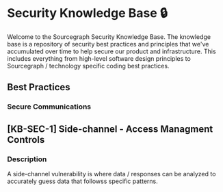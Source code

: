 # Security Knowledge Base :lock:

Welcome to the Sourcegraph Security Knowledge Base. The knowledge base is a repository of security best practices and principles that we've accumulated over time to help secure our product and infrastructure. This includes everything from high-level software design principles to Sourcegraph / technology specific coding best practices.

## Best Practices

### Secure Communications

## [KB-SEC-1] Side-channel - Access Managment Controls

### Description

A side-channel vulnerability is where data / responses can be analyzed to accurately guess data that followss specific patterns.
